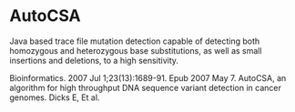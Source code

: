 # AutoCSA
Java based trace file mutation detection capable of detecting both homozygous and heterozygous base substitutions, as well as small insertions and deletions, to a high sensitivity.


Bioinformatics. 2007 Jul 1;23(13):1689-91. Epub 2007 May 7.
AutoCSA, an algorithm for high throughput DNA sequence variant detection in cancer genomes.
Dicks E, Et al.



